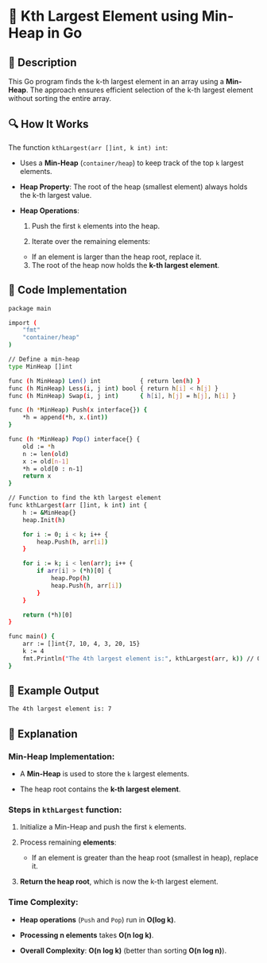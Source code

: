 # 📌 Kth Largest Element using Min-Heap in Go

## 🚀 Description
This Go program finds the k-th largest element in an array using a **Min-Heap**. The approach ensures efficient selection of the k-th largest element without sorting the entire array.

## 🔍 How It Works
The function `kthLargest(arr []int, k int) int`:

- Uses a **Min-Heap** (`container/heap`) to keep track of the top `k` largest elements.

- **Heap Property**: The root of the heap (smallest element) always holds the k-th largest value.

- **Heap Operations**:

   1. Push the first `k` elements into the heap.

   2. Iterate over the remaining elements:

    - If an element is larger than the heap root, replace it.

   3. The root of the heap now holds the **k-th largest element**.

## 📜 Code Implementation
```sh
package main

import (
    "fmt"
    "container/heap"
)

// Define a min-heap
type MinHeap []int

func (h MinHeap) Len() int           { return len(h) }
func (h MinHeap) Less(i, j int) bool { return h[i] < h[j] }
func (h MinHeap) Swap(i, j int)      { h[i], h[j] = h[j], h[i] }

func (h *MinHeap) Push(x interface{}) {
    *h = append(*h, x.(int))
}

func (h *MinHeap) Pop() interface{} {
    old := *h
    n := len(old)
    x := old[n-1]
    *h = old[0 : n-1]
    return x
}

// Function to find the kth largest element
func kthLargest(arr []int, k int) int {
    h := &MinHeap{}
    heap.Init(h)

    for i := 0; i < k; i++ {
        heap.Push(h, arr[i])
    }

    for i := k; i < len(arr); i++ {
        if arr[i] > (*h)[0] {
            heap.Pop(h)
            heap.Push(h, arr[i])
        }
    }

    return (*h)[0]
}

func main() {
    arr := []int{7, 10, 4, 3, 20, 15}
    k := 4
    fmt.Println("The 4th largest element is:", kthLargest(arr, k)) // Output: 7
}
```
## 🎯 Example Output
```sh
The 4th largest element is: 7
```

## 📂 Explanation
### Min-Heap Implementation:
- A **Min-Heap** is used to store the `k` largest elements.

- The heap root contains the **k-th largest element**.

### Steps in `kthLargest` function:
1. Initialize a Min-Heap and push the first `k` elements.

2. Process remaining **elements**:

   - If an element is greater than the heap root (smallest in heap), replace it.

3. **Return the heap root**, which is now the k-th largest element.

### Time Complexity:
- **Heap operations** (`Push` and `Pop`) run in **O(log k)**.

- **Processing n elements** takes **O(n log k)**.

- **Overall Complexity**: **O(n log k)** (better than sorting **O(n log n)**).
